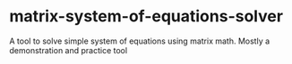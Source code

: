 # matrix-system-of-equations-solver
A tool to solve simple system of equations using matrix math. Mostly a demonstration and practice tool
